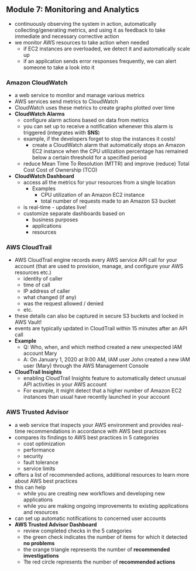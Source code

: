 ## Module 7: Monitoring and Analytics
- continuously observing the system in action, automatically collecting/generating metrics, and using it as feedback to take immediate and necessary corrective action
- we monitor AWS resources to take action when needed
    - if EC2 instances are overloaded, we detect it and automatically scale up
    - if an application sends error responses frequently, we can alert someone to take a look into it

### Amazon CloudWatch
- a web service to monitor and manage various metrics
- AWS services send metrics to CloudWatch
- CloudWatch uses these metrics to create graphs plotted over time
- __CloudWatch Alarms__
    - configure alarm actions based on data from metrics
    - you can set up to receive a notification whenever this alarm is triggered (integrates wiith __SNS__)
    - example, if the developers forget to stop the instances it costs!
        - create a CloudWatch alarm that automatically stops an Amazon EC2 instance when the CPU utilization percentage has remained below a certain threshold for a specified period
    - reduce Mean Time To Resolution (MTTR) and improve (reduce) Total Cost Cost of Ownership (TCO)
- __CloudWatch Dashboard__
    - access all the metrics for your resources from a single location
        - Examples
            - CPU utilization of an Amazon EC2 instance
            - total number of requests made to an Amazon S3 bucket
    - is real-time - updates live!
    - customize separate dashboards based on
        - business purposes
        - applications
        - resources

### AWS CloudTrail
- AWS CloudTrail engine records every AWS service API call for your account (that are used to provision, manage, and configure your AWS resources etc.)
    - identity of caller
    - time of call
    - IP address of caller
    - what changed (if any)
    - was the request allowed / denied
    - etc.
- these details can also be captured in secure S3 buckets and locked in AWS Vault!
- events are typically updated in CloudTrail within 15 minutes after an API call
- __Example__
    - Q: Who, when, and which method created a new unexpected IAM account Mary
    - A: On January 1, 2020 at 9:00 AM, IAM user John created a new IAM user (Mary) through the AWS Management Console
- __CloudTrail Insights__
    - enabling CloudTrail Insights feature to automatically detect unusual API activities in your AWS account
    - For example, it might detect that a higher number of Amazon EC2 instances than usual have recently launched in your account

### AWS Trusted Advisor
- a web service that inspects your AWS environment and provides real-time recommendations in accordance with AWS best practices
- compares its findings to AWS best practices in 5 categories
    - cost optimization
    - performance
    - security
    - fault tolerance
    - service limits
- offers a list of recommended actions, additional resources to learn more about AWS best practices
- this can help
    - while you are creating new workflows and developing new applications
    - while you are making ongoing improvements to existing applications and resources
- can set up automatic notifications to concerned user accounts
- __AWS Trusted Advisor Dashboard__
    - review completed checks in the 5 categories
    - the green check indicates the number of items for which it detected __no problems__
    - the orange triangle represents the number of __recommended investigations__
    - Tte red circle represents the number of __recommended actions__